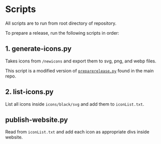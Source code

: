 # Scripts

All scripts are to run from root directory of repository.

To prepare a release, run the following scripts in order:

## 1. generate-icons.py

Takes icons from `/newicons` and export them to svg, png, and webp files.

This script is a modified version of [`preparerelease.py`](https://github.com/Arcticons-Team/Arcticons/blob/main/scripts/preparerelease.py) found in the main repo.

## 2. list-icons.py

List all icons inside `icons/black/svg` and add them to `iconList.txt`.

## publish-website.py

Read from `iconList.txt` and add each icon as appropriate divs inside website.
